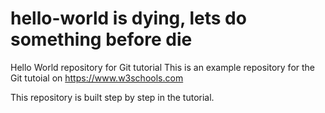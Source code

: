 # hello-world is dying, lets do something before die
Hello World repository for Git tutorial
This is an example repository for the Git tutoial on https://www.w3schools.com

This repository is built step by step in the tutorial.
